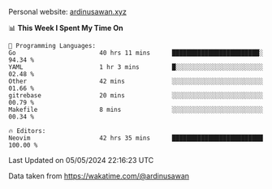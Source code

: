 Personal website: [ardinusawan.xyz](https://ardinusawan.xyz)

<!--START_SECTION:waka-->
📊 **This Week I Spent My Time On** 

```text
💬 Programming Languages: 
Go                       40 hrs 11 mins      ████████████████████████░   94.34 % 
YAML                     1 hr 3 mins         █░░░░░░░░░░░░░░░░░░░░░░░░   02.48 % 
Other                    42 mins             ░░░░░░░░░░░░░░░░░░░░░░░░░   01.66 % 
gitrebase                20 mins             ░░░░░░░░░░░░░░░░░░░░░░░░░   00.79 % 
Makefile                 8 mins              ░░░░░░░░░░░░░░░░░░░░░░░░░   00.34 % 

🔥 Editors: 
Neovim                   42 hrs 35 mins      █████████████████████████   100.00 % 
```


 Last Updated on 05/05/2024 22:16:23 UTC
<!--END_SECTION:waka-->
Data taken from https://wakatime.com/@ardinusawan

